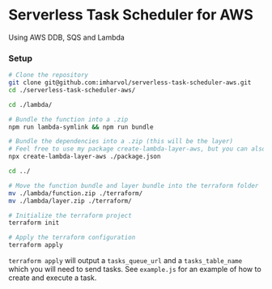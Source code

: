 # Serverless Task Scheduler for AWS

Using AWS DDB, SQS and Lambda

### Setup

```bash
# Clone the repository
git clone git@github.com:imharvol/serverless-task-scheduler-aws.git
cd ./serverless-task-scheduler-aws/

cd ./lambda/

# Bundle the function into a .zip
npm run lambda-symlink && npm run bundle

# Bundle the dependencies into a .zip (this will be the layer)
# Feel free to use my package create-lambda-layer-aws, but you can also zip them manually
npx create-lambda-layer-aws ./package.json

cd ../

# Move the function bundle and layer bundle into the terraform folder
mv ./lambda/function.zip ./terraform/
mv ./lambda/layer.zip ./terraform/

# Initialize the terraform project
terraform init

# Apply the terraform configuration
terraform apply
```

`terraform apply` will output a `tasks_queue_url` and a `tasks_table_name` which you will need to send tasks. See `example.js` for an example of how to create and execute a task.
